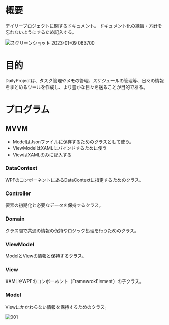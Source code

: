# 概要
デイリープロジェクトに関するドキュメント。
ドキュメント化の練習・方針を忘れないようにするため記入する。

![スクリーンショット 2023-01-09 063700](/assets/スクリーンショット%202023-01-09%20063700.png)

# 目的
DailyProjectは、タスク管理やメモの管理、スケジュールの管理等、日々の情報をまとめるツールを作成し、より豊かな日々を送ることが目的である。

# プログラム
## MVVM
- ModelはJsonファイルに保存するためのクラスとして使う。
- ViewModelはXAMLにバインドするために使う
- ViewはXAMLのみに記入する

### DataContext
WPFのコンポーネントにあるDataContextに指定するためのクラス。

### Controller
要素の初期化と必要なデータを保持するクラス。

### Domain
クラス間で共通の情報の保持やロジック処理を行うためのクラス。

### ViewModel
ModelとViewの情報と保持するクラス。

### View
XAMLやWPFのコンポーネント（FramewrokElement）の子クラス。

### Model
Viewにかかわらない情報を保持するためのクラス。

![001](https://i.imgur.com/6c3WO0u.png)